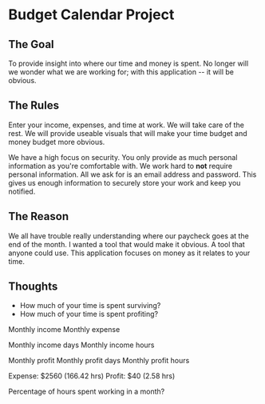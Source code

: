 # Budget Calendar Project

## The Goal

To provide insight into where our time and money is spent.  No longer will we wonder what we are working for; with this application -- it will be obvious.

## The Rules
Enter your income, expenses, and time at work.  We will take care of the rest.  We will provide useable visuals that will make your time budget and money budget more obvious.

We have a high focus on security. You only provide as much personal information as you're comfortable with. We work hard to **not** require personal information.  All we ask for is an email address and password.  This gives us enough information to securely store your work and keep you notified.

## The Reason
We all have trouble really understanding where our paycheck goes at the end of the month.  I wanted a tool that would make it obvious.  A tool that anyone could use.  This application focuses on money as it relates to your time.


## Thoughts
* How much of your time is spent surviving?
* How much of your time is spent profiting?


Monthly income
Monthly expense

Monthly income days
Monthly income hours

Monthly profit
Monthly profit days
Monthly profit hours


Expense: $2560 (166.42 hrs) 
Profit: $40 (2.58 hrs)

Percentage of hours spent working in a month?